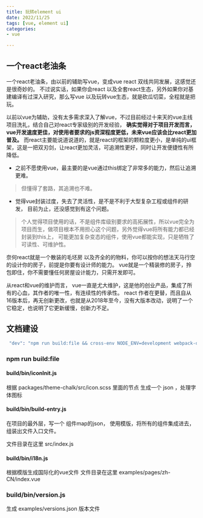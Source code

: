 ```yaml
---
title: 玩转element ui
date: 2022/11/25
tags: [vue, element ui]
categories: 
- vue

---
```



## 一个react老油条

一个react老油条，由以前的辅助写vue，变成vue react 双线共同发展，这感觉还是很奇妙的。
不过说实话，如果你会react 以及全套react生态，另外如果你对基建编译有过深入研究，那么写vue 以及玩转vue生态，就是砍瓜切菜，全程就是把玩。

以前以vue为辅助，没有太多需求深入了解vue，不过目前经过十来天的vue主线项目洗礼，结合自己对react专家级别的开发经验，
**确实觉得对于项目开发而言，vue开发速度更佳，对使用者要求的js资深程度更低，未来vue应该会比react更加普及。**
而react主要能说道说道的，就是react的框架的颗粒度更小，是单纯的ui框架，这是一把双刃剑，让react更加灵活，可追溯性更好，同时让开发便捷性有所降低。

- 之前不愿使用vue，最主要的是vue通过this绑定了非常多的能力，然后让追溯更难。
>但懂得了套路，其追溯也不难。

- 觉得vue封装过度，失去了灵活性，是不是不利于大型复杂工程或组件的研发， 目前为止，还没感觉到有这个问题。
>个人觉得项目使用的话，不是组件库级别要求的高拓展性，所以vue完全为项目而生，做项目根本不用担心这个问题，另外觉得vue将所有能力都已经封装到this上，
可能更加复杂变态的组件，使用vue都能实现，只是牺牲了可读性、可维护性。

奈何react就是一个散装的毛坯房 以及齐全的的物料，你可以按你的想法天马行空的设计你的房子，前提是你要有设计师的能力。
vue就是一个精装修的房子，拎包即住，你不需要懂任何房屋设计能力，只需开发即可。

从react和vue的维护而言，
vue一直是尤大维护，这是他的创业产品，集成了所有的心血，其作者的唯一性，有连续性的传承性。
react 作者在更替，而且自从16版本后，再无创新更改，也就是从2018年至今，没有大版本改动，说明了一个它稳定，也说明了它更新缓慢，创新力不足。












## 文档建设
```s
 "dev": "npm run build:file && cross-env NODE_ENV=development webpack-dev-server --config build/webpack.demo.js & node build/bin/template.js",
```

### npm run build:file

#### build/bin/iconInit.js 

根据 packages/theme-chalk/src/icon.scss 里面的节点
生成一个 json ，处理字体图标


#### build/bin/build-entry.js

在项目的最外层，写一个 组件map的json，
使用模版，将所有的组件集成进去，组装出文件入口文件。

文件目录在这里 src/index.js



#### build/bin/i18n.js

根据模版生成国际化的vue文件
文件目录在这里 examples/pages/zh-CN/index.vue



  






### build/bin/version.js
生成 examples/versions.json 版本文件




